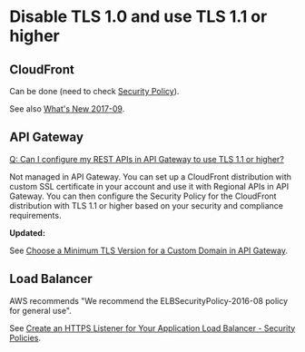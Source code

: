 # Disable TLS 1.0 and use TLS 1.1 or higher

## CloudFront

Can be done (need to check [Security Policy](
https://docs.aws.amazon.com/AmazonCloudFront/latest/DeveloperGuide/distribution-web-values-specify.html#DownloadDistValues-security-policy)).

See also [What's New 2017-09](
https://aws.amazon.com/about-aws/whats-new/2017/09/amazon-cloudfront-now-lets-you-select-a-security-policy-with-minimum-tls-v1_1-1_2-and-security-ciphers-for-viewer-connections/).

## API Gateway

[Q: Can I configure my REST APIs in API Gateway to use TLS 1.1 or higher?](
https://aws.amazon.com/api-gateway/faqs/)

Not managed in API Gateway. You can set up a CloudFront distribution with custom SSL certificate in your account and use it with Regional APIs in API Gateway. You can then configure the Security Policy for the CloudFront distribution with TLS 1.1 or higher based on your security and compliance requirements.

**Updated:**

See [Choose a Minimum TLS Version for a Custom Domain in API Gateway](
https://docs.aws.amazon.com/apigateway/latest/developerguide/apigateway-custom-domain-tls-version.html).

## Load Balancer

AWS recommends "We recommend the ELBSecurityPolicy-2016-08 policy for general use".

See [Create an HTTPS Listener for Your Application Load Balancer - Security Policies](
https://docs.aws.amazon.com/elasticloadbalancing/latest/application/create-https-listener.html#describe-ssl-policies).
